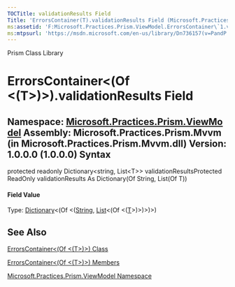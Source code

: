```yaml
---
TOCTitle: validationResults Field
Title: 'ErrorsContainer(T).validationResults Field (Microsoft.Practices.Prism.ViewModel)'
ms:assetid: 'F:Microsoft.Practices.Prism.ViewModel.ErrorsContainer\`1.validationResults'
ms:mtpsurl: 'https://msdn.microsoft.com/en-us/library/Dn736157(v=PandP.50)'
---
```


Prism Class Library

ErrorsContainer&lt;(Of &lt;(T&gt;)&gt;).validationResults Field
===================================================================

**Namespace:** [Microsoft.Practices.Prism.ViewModel](https://msdn.microsoft.com/n:microsoft.practices.prism.viewmodel)
**Assembly:** Microsoft.Practices.Prism.Mvvm (in Microsoft.Practices.Prism.Mvvm.dll) Version: 1.0.0.0 (1.0.0.0)
Syntax
------

<span id="syntaxToggle"></span>protected readonly Dictionary&lt;string, List&lt;T&gt;&gt; validationResultsProtected ReadOnly validationResults As Dictionary(Of String, List(Of T))
#### Field Value

Type: [Dictionary](http://msdn2.microsoft.com/en-us/library/xfhwa508)&lt;(Of &lt;([String](http://msdn2.microsoft.com/en-us/library/s1wwdcbf), [List](http://msdn2.microsoft.com/en-us/library/6sh2ey19)&lt;(Of &lt;([T](https://msdn.microsoft.com/t:microsoft.practices.prism.viewmodel.errorscontainer%601)&gt;)&gt;)&gt;)&gt;)

See Also
--------

<span id="seeAlsoToggle"></span>
[ErrorsContainer&lt;(Of &lt;(T&gt;)&gt;) Class](https://msdn.microsoft.com/t:microsoft.practices.prism.viewmodel.errorscontainer%601)

[ErrorsContainer&lt;(Of &lt;(T&gt;)&gt;) Members](https://msdn.microsoft.com/allmembers.t:microsoft.practices.prism.viewmodel.errorscontainer%601)

[Microsoft.Practices.Prism.ViewModel Namespace](https://msdn.microsoft.com/n:microsoft.practices.prism.viewmodel)
